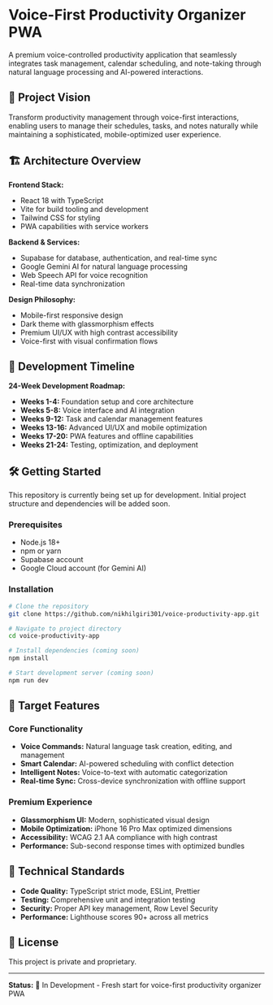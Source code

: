 # Voice-First Productivity Organizer PWA

A premium voice-controlled productivity application that seamlessly integrates task management, calendar scheduling, and note-taking through natural language processing and AI-powered interactions.

## 🎯 Project Vision

Transform productivity management through voice-first interactions, enabling users to manage their schedules, tasks, and notes naturally while maintaining a sophisticated, mobile-optimized user experience.

## 🏗️ Architecture Overview

**Frontend Stack:**
- React 18 with TypeScript
- Vite for build tooling and development
- Tailwind CSS for styling
- PWA capabilities with service workers

**Backend & Services:**
- Supabase for database, authentication, and real-time sync
- Google Gemini AI for natural language processing
- Web Speech API for voice recognition
- Real-time data synchronization

**Design Philosophy:**
- Mobile-first responsive design
- Dark theme with glassmorphism effects
- Premium UI/UX with high contrast accessibility
- Voice-first with visual confirmation flows

## 🚀 Development Timeline

**24-Week Development Roadmap:**
- **Weeks 1-4:** Foundation setup and core architecture
- **Weeks 5-8:** Voice interface and AI integration
- **Weeks 9-12:** Task and calendar management features
- **Weeks 13-16:** Advanced UI/UX and mobile optimization
- **Weeks 17-20:** PWA features and offline capabilities
- **Weeks 21-24:** Testing, optimization, and deployment

## 🛠️ Getting Started

This repository is currently being set up for development. Initial project structure and dependencies will be added soon.

### Prerequisites
- Node.js 18+ 
- npm or yarn
- Supabase account
- Google Cloud account (for Gemini AI)

### Installation
```bash
# Clone the repository
git clone https://github.com/nikhilgiri301/voice-productivity-app.git

# Navigate to project directory
cd voice-productivity-app

# Install dependencies (coming soon)
npm install

# Start development server (coming soon)
npm run dev
```

## 📱 Target Features

### Core Functionality
- **Voice Commands:** Natural language task creation, editing, and management
- **Smart Calendar:** AI-powered scheduling with conflict detection
- **Intelligent Notes:** Voice-to-text with automatic categorization
- **Real-time Sync:** Cross-device synchronization with offline support

### Premium Experience
- **Glassmorphism UI:** Modern, sophisticated visual design
- **Mobile Optimization:** iPhone 16 Pro Max optimized dimensions
- **Accessibility:** WCAG 2.1 AA compliance with high contrast
- **Performance:** Sub-second response times with optimized bundles

## 🔧 Technical Standards

- **Code Quality:** TypeScript strict mode, ESLint, Prettier
- **Testing:** Comprehensive unit and integration testing
- **Security:** Proper API key management, Row Level Security
- **Performance:** Lighthouse scores 90+ across all metrics

## 📄 License

This project is private and proprietary.

---

**Status:** 🚧 In Development - Fresh start for voice-first productivity organizer PWA
